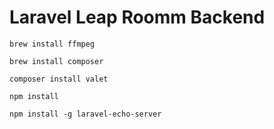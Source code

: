 # Laravel Leap Roomm Backend

`brew install ffmpeg`

`brew install composer`

`composer install valet`

`npm install`

`npm install -g laravel-echo-server `



